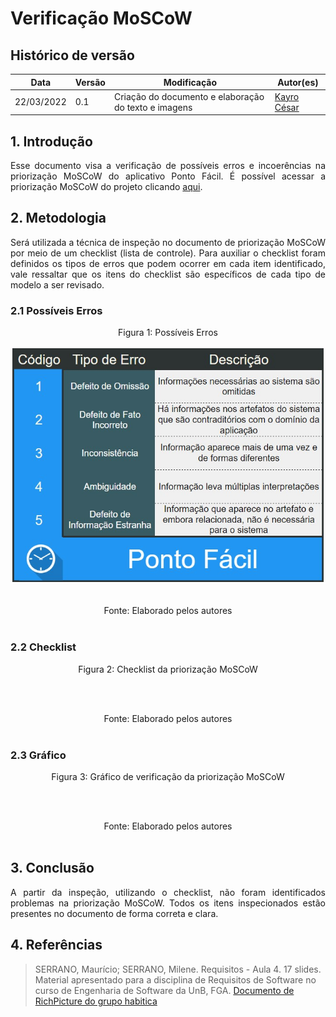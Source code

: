 # Verificação MoSCoW

## Histórico de versão

|Data | Versão | Modificação | Autor(es)|
| -- | -- | -- | -- |
| 22/03/2022 |  0.1   | Criação do documento e elaboração do texto e imagens|  [Kayro César](https://github.com/kayrocesar) |



## 1. Introdução

<p style="text-align: justify"> 
    Esse documento visa a verificação de possíveis erros e incoerências na priorização MoSCoW do aplicativo Ponto Fácil. É possível acessar a priorização MoSCoW  do projeto  clicando <a href="https://requisitos-de-software.github.io/2021.2-PontoFacil/elicitacao/priorizacao/moscow/">aqui</a>.

 </p>

## 2. Metodologia

<p style="text-align: justify">Será utilizada a técnica de inspeção no documento de priorização MoSCoW por meio de um checklist (lista de controle). Para auxiliar o checklist foram definidos os tipos de erros que podem ocorrer em cada item identificado, vale ressaltar que os itens do checklist são específicos de cada tipo de modelo a ser revisado.</p>

### 2.1 Possíveis Erros

<center>

<figcaption>Figura 1: Possíveis Erros </figcaption>

<p align = "center"><img src="https://raw.githubusercontent.com/Requisitos-de-Software/2021.2-PontoFacil/master/docs/assets/imagens/ver_PossiveisErros.jpg"></p><br>



<figcaption>Fonte: Elaborado pelos autores</figcaption>

</center>

<br>

### 2.2 Checklist

<center>

<figcaption>Figura 2: Checklist da priorização MoSCoW </figcaption>
<p align = "center"><img src=""></p><br>
<figcaption>Fonte: Elaborado pelos autores</figcaption>

</center>

<br>

### 2.3  Gráfico

<center>
<figcaption>Figura 3: Gráfico de verificação da priorização MoSCoW </figcaption>
<p align = "center"><img src=""></p><br>

<figcaption>Fonte: Elaborado pelos autores</figcaption>

</center>

<br>

## 3. Conclusão

<p style="text-align: justify">A partir da inspeção, utilizando o checklist, não foram identificados  problemas na priorização MoSCoW. Todos os itens inspecionados estão presentes no documento de forma correta e clara. </p>



## 4. Referências

> SERRANO, Maurício; SERRANO, Milene. Requisitos - Aula 4. 17 slides. Material apresentado para a disciplina de Requisitos de Software no curso de Engenharia de Software da UnB, FGA.
> [Documento de RichPicture do grupo habitica](https://requisitos-habitica.netlify.app/VerificacaoRP)